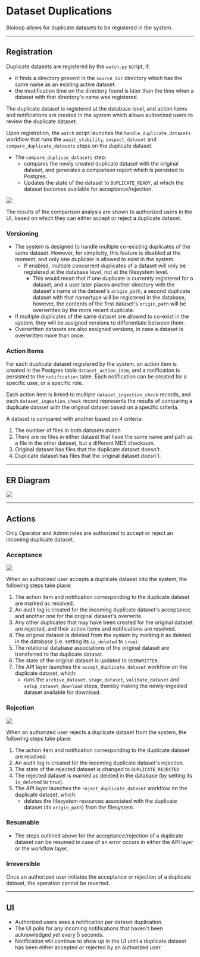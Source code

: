 # Dataset Duplications

Bioloop allows for duplicate datasets to be registered in the system.

---

## Registration

Duplicate datasets are registered by the `watch.py` script, if:
- it finds a directory present in the `source_dir` directory which has the same name as an existing active dataset.
- the modification time on the directory found is later than the time when a dataset with that directory's name was registered.

The duplicate dataset is registered at the database level, and action items and notifications are created in the system which allows authorized users to review the duplicate dataset.

Upon registration, the `watch` script launches the `handle_duplicate_datasets` workflow that runs the `await_stability`, `inspect_dataset` and `compare_duplicate_datasets` steps on the duplicate dataset.
- The `compare_duplicae_datasets` step:
  - compares the newly created duplicate dataset with the original dataset, and generates a comparison report which is persisted to Postgres.
  - Updates the state of the dataset to `DUPLICATE_READY`, at which the dataset becomes available for acceptance/rejection.

<img src="assets/datasetDuplication/assets/duplicate_dataset_registration.png">

The results of the comparison analysis are shown to authorized users in the UI, based on which they can either accept or reject a duplicate dataset.

### Versioning

- The system is designed to handle multiple co-existing duplicates of the same dataset. However, for simplicity, this feature is disabled at the moment, and only one duplicate is allowed to exist in the system.
  - If enabled, multiple concurrent duplicates of a dataset will only be registered at the database level, not at the filesystem level.
    - This would mean that if one duplicate is currently registered for a dataset, and a user later places another directory with the dataset's name at the dataset's `origin_path`, a second duplicate dataset with that name/type will be registered in the database, however, the contents of the first dataset's `origin_path` will be overwritten by the more recent duplicate.
- If multiple duplicates of the same dataset are allowed to co-exist in the system, they will be assigned versions to differentiate between them.
- Overwritten datasets are also assigned versions, in case a dataset is overwritten more than once.

### Action Items

For each duplicate dataset registered by the system, an action item is created in the Postgres table `dataset_action_item`, and a notification is persisted to the `notification` table. Each notification can be created for a specific user, or a specific role.

Each action item is linked to multiple `dataset_ingestion_check` records, and each `dataset_ingestion_check` record represents the results of comparing a duplicate dataset with the original dataset based on a specific criteria.

A dataset is compared with another based on 4 criteria:
1. The number of files in both datasets match 
2. There are no files in either dataset that have the same name and path as a file in the other dataset, but a different MD5 checksum. 
3. Original dataset has files that the duplicate dataset doesn't.
4. Duplicate dataset has files that the original dataset doesn't.

---

## ER Diagram

<img src="assets/datasetDuplication/assets/duplication_er_diagram.png" />

---

## Actions
Only Operator and Admin roles are authorized to accept or reject an incoming duplicate dataset.


### Acceptance

<img src="assets/datasetDuplication/assets/accept_duplicate_steps.png" />

When an authorized user accepts a duplicate dataset into the system, the following steps take place:
1. The action item and notification corresponding to the duplicate dataset are marked as resolved.
2. An audit log is created for the incoming duplicate dataset's acceptance, and another one for the original dataset's overwrite.
3. Any other duplicates that may have been created for the original dataset are rejected, and their action items and notifications are resolved. 
4. The original dataset is deleted from the system by marking it as deleted in the database (i.e. setting its `is_deleted` to `true`).
5. The relational database associations of the original dataset are transferred to the duplicate dataset.
6. The state of the original dataset is updated to `OVERWRITTEN`.
7. The API layer launches the `accept_duplicate_dataset` workflow on the duplicate dataset, which:
   * runs the `archive_dataset`, `stage_dataset`, `validate_dataset` and `setup_dataset_download` steps, thereby making the newly-ingested dataset available for download.


### Rejection

<img src="assets/datasetDuplication/assets/reject_duplicate_steps.png" />

When an authorized user rejects a duplicate dataset from the system, the following steps take place:
1. The action item and notification corresponding to the duplicate dataset are resolved.
2. An audit log is created for the incoming duplicate dataset's rejection.
3. The state of the rejected dataset is changed to `DUPLICATE_REJECTED`
4. The rejected dataset is marked as deleted in the database (by setting its `is_deleted` to `true`).
5. The API layer launches the `reject_duplicate_dataset` workflow on the duplicate dataset, which:
   * deletes the filesystem resources associated with the duplicate dataset (its `origin_path`) from the filesystem.

    
### Resumable
- The steps outlined above for the acceptance/rejection of a duplicate dataset can be resumed in case of an error occurs in either the API layer or the workflow layer.


### Irreversible
Once an authorized user initiates the acceptance or rejection of a duplicate dataset, the operation cannot be reverted.

---

## UI

- Authorized users sees a notification per dataset duplication.
- The UI polls for any incoming notifications that haven't been acknowledged yet every 5 seconds.
- Notification will continue to show up in the UI until a duplicate dataset has been either accepted or rejected by an authorized user.

